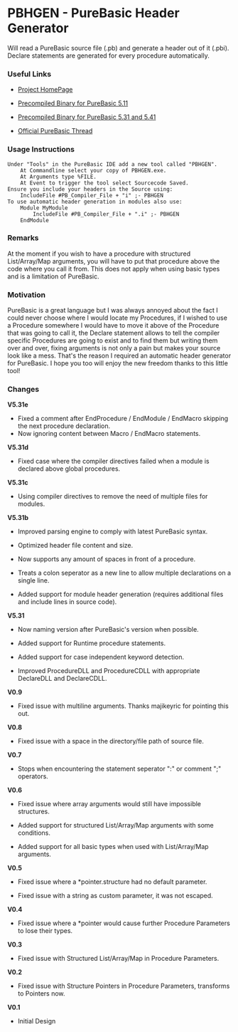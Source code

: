 # PBHGEN - PureBasic Header Generator #

Will read a PureBasic source file (.pb) and generate a header out of it (.pbi).
Declare statements are generated for every procedure automatically.

### Useful Links ###

* [Project HomePage](http://00laboratories.com/downloads/dl-pbhgen/)

* [Precompiled Binary for PureBasic 5.11](http://00laboratories.com/download_file/view/21/139/)

* [Precompiled Binary for PureBasic 5.31 and 5.41](http://00laboratories.com/download_file/view/52/139/)

* [Official PureBasic Thread](http://www.purebasic.fr/english/viewtopic.php?f=27&t=53414)

### Usage Instructions ###


    Under "Tools" in the PureBasic IDE add a new tool called "PBHGEN".
        At Commandline select your copy of PBHGEN.exe.
        At Arguments type %FILE.
        At Event to trigger the tool select Sourcecode Saved.
    Ensure you include your headers in the Source using:
        IncludeFile #PB_Compiler_File + "i" ;- PBHGEN
    To use automatic header generation in modules also use:
        Module MyModule
            IncludeFile #PB_Compiler_File + ".i" ;- PBHGEN
        EndModule

### Remarks ###

At the moment if you wish to have a procedure with structured List/Array/Map arguments, you will have to put that procedure above the code where you call it from.
This does not apply when using basic types and is a limitation of PureBasic.

### Motivation ###

PureBasic is a great language but I was always annoyed about the fact I could never choose where I would locate my Procedures, if I wished to use a Procedure somewhere I would have to move it above of the Procedure that was going to call it, the Declare statement allows to tell the compiler specific Procedures are going to exist and to find them but writing them over and over, fixing arguments is not only a pain but makes your source look like a mess. That's the reason I required an automatic header generator for PureBasic. I hope you too will enjoy the new freedom thanks to this little tool!

### Changes ###

**V5.31e**

* Fixed a comment after EndProcedure / EndModule / EndMacro skipping the next procedure declaration.
* Now ignoring content between Macro / EndMacro statements.

**V5.31d**

* Fixed case where the compiler directives failed when a module is declared above global procedures.

**V5.31c**

* Using compiler directives to remove the need of multiple files for modules.

**V5.31b**

* Improved parsing engine to comply with latest PureBasic syntax.

* Optimized header file content and size.

* Now supports any amount of spaces in front of a procedure.

* Treats a colon seperator as a new line to allow multiple declarations on a single line.

* Added support for module header generation (requires additional files and include lines in source code).

**V5.31**

* Now naming version after PureBasic's version when possible.

* Added support for Runtime procedure statements.

* Added support for case independent keyword detection.

* Improved ProcedureDLL and ProcedureCDLL with appropriate DeclareDLL and DeclareCDLL.

**V0.9**

* Fixed issue with multiline arguments. Thanks majikeyric for pointing this out.

**V0.8**

* Fixed issue with a space in the directory/file path of source file.

**V0.7**

* Stops when encountering the statement seperator ":" or comment ";" operators.

**V0.6**

* Fixed issue where array arguments would still have impossible structures.

* Added support for structured List/Array/Map arguments with some conditions.

* Added support for all basic types when used with List/Array/Map arguments.

**V0.5**

* Fixed issue where a *pointer.structure had no default parameter.

* Fixed issue with a string as custom parameter, it was not escaped.

**V0.4**

* Fixed issue where a *pointer would cause further Procedure Parameters to lose their types.

**V0.3**

* Fixed issue with Structured List/Array/Map in Procedure Parameters.

**V0.2**

* Fixed issue with Structure Pointers in Procedure Parameters, transforms to Pointers now.

**V0.1**

* Initial Design